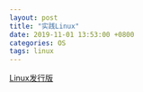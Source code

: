 ```yaml
---
layout: post
title: "实践Linux"
date: 2019-11-01 13:53:00 +0800
categories: OS
tags: linux
---
```


[Linux发行版](https://blog.csdn.net/ithomer/article/details/9729933)